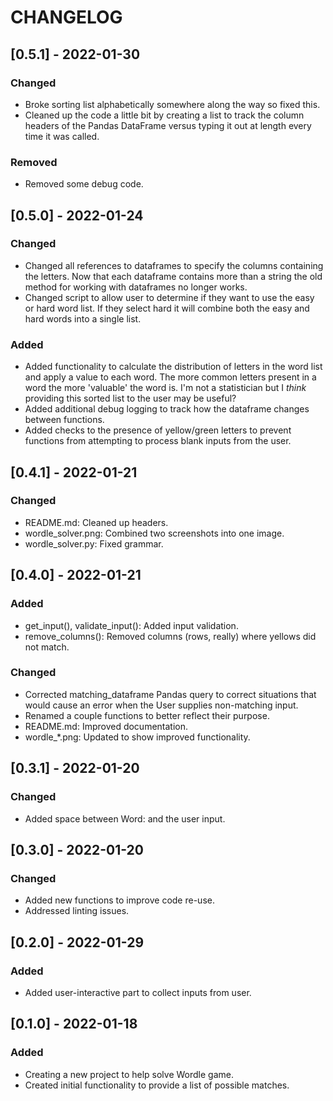 # CHANGELOG

## [0.5.1] - 2022-01-30
### Changed
- Broke sorting list alphabetically somewhere along the way so fixed this.
- Cleaned up the code a little bit by creating a list to track the column
  headers of the Pandas DataFrame versus typing it out at length every time it
  was called.
### Removed
- Removed some debug code.

## [0.5.0] - 2022-01-24
### Changed
- Changed all references to dataframes to specify the columns containing the
  letters.  Now that each dataframe contains more than a string the old method
  for working with dataframes no longer works.
- Changed script to allow user to determine if they want to use the easy or hard
  word list.  If they select hard it will combine both the easy and hard words
  into a single list.
### Added
- Added functionality to calculate the distribution of letters in the word list
  and apply a value to each word.  The more common letters present in a word the
  more 'valuable' the word is.  I'm not a statistician but I *think* providing
  this sorted list to the user may be useful?
- Added additional debug logging to track how the dataframe changes between
  functions.
- Added checks to the presence of yellow/green letters to prevent functions from
  attempting to process blank inputs from the user.

## [0.4.1] - 2022-01-21
### Changed
- README.md: Cleaned up headers.
- wordle_solver.png: Combined two screenshots into one image.
- wordle_solver.py: Fixed grammar.

## [0.4.0] - 2022-01-21
### Added
- get_input(), validate_input(): Added input validation.
- remove_columns(): Removed columns (rows, really) where yellows did not match.
### Changed
- Corrected matching_dataframe Pandas query to correct situations that would
  cause an error when the User supplies non-matching input.
- Renamed a couple functions to better reflect their purpose.
- README.md: Improved documentation.
- wordle_*.png: Updated to show improved functionality.

## [0.3.1] - 2022-01-20
### Changed
- Added space between Word: and the user input.

## [0.3.0] - 2022-01-20
### Changed
- Added new functions to improve code re-use.
- Addressed linting issues.

## [0.2.0] - 2022-01-29
### Added
- Added user-interactive part to collect inputs from user.

## [0.1.0] - 2022-01-18
### Added
- Creating a new project to help solve Wordle game.
- Created initial functionality to provide a list of possible matches.